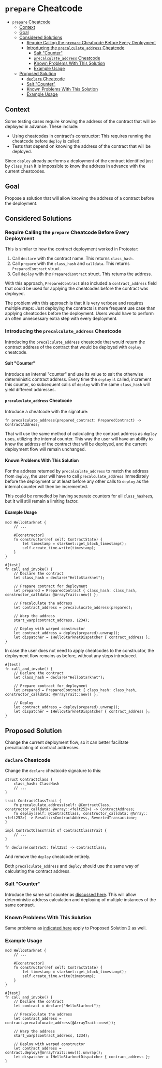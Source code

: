 # `prepare` Cheatcode

<!-- TOC -->
* [`prepare` Cheatcode](#prepare-cheatcode)
  * [Context](#context)
  * [Goal](#goal)
  * [Considered Solutions](#considered-solutions)
    * [Require Calling the `prepare` Cheatcode Before Every Deployment](#require-calling-the-prepare-cheatcode-before-every-deployment)
    * [Introducing the `precalculate_address` Cheatcode](#introducing-the-precalculateaddress-cheatcode)
      * [Salt "Counter"](#salt-counter)
      * [`precalculate_address` Cheatcode](#precalculateaddress-cheatcode)
      * [Known Problems With This Solution](#known-problems-with-this-solution)
      * [Example Usage](#example-usage)
  * [Proposed Solution](#proposed-solution)
    * [`declare` Cheatcode](#declare-cheatcode)
    * [Salt "Counter"](#salt-counter-1)
    * [Known Problems With This Solution](#known-problems-with-this-solution-1)
    * [Example Usage](#example-usage-1)
<!-- TOC -->

## Context

Some testing cases require knowing the address of the contract that will be deployed in advance.
These include:

- Using cheatcodes in contract's constructor: This requires running the cheatcode before `deploy` is called.
- Tests that depend on knowing the address of the contract that will be deployed.

Since `deploy` already performs a deployment of the contract identified just by `class_hash` it is impossible to know
the address in advance with the current cheatcodes.

## Goal

Propose a solution that will allow knowing the address of a contract before the deployment.

## Considered Solutions

### Require Calling the `prepare` Cheatcode Before Every Deployment

This is similar to how the contract deployment worked in Protostar:

1. Call `declare` with the contract name. This returns `class_hash`.
2. Call `prepare` with the `class_hash` and `calldata`. This returns `PreparedContract` struct.
3. Call `deploy` with the `PreparedContract` struct. This returns the address.

With this approach, `PreparedContract` also included a `contract_address` field that could be used for applying the
cheatcodes before the contract was deployed.

The problem with this approach is that it is very verbose and requires multiple steps:
Just deploying the contracts is more frequent use case than applying cheatcodes before the deployment.
Users would have to perform an often unnecessary extra step with every deployment.

### Introducing the `precalculate_address` Cheatcode

Introducing the `precalculate_address` cheatcode that would return the contract address of the contract that would be
deployed with `deploy` cheatcode.

#### Salt "Counter"

Introduce an internal "counter" and use its value to salt the otherwise deterministic contract address.
Every time the `deploy` is called, increment this counter, so subsequent calls of `deploy` with the same `class_hash`
will yield different addresses.

#### `precalculate_address` Cheatcode

Introduce a cheatcode with the signature:

```cairo
fn precalculate_address(prepared_contract: PreparedContract) -> ContractAddress;
```

That will use the same method of calculating the contract address as `deploy` uses, utilizing the internal counter.
This way the user will have an ability to know the address of the contract that will be deployed, and the current
deployment flow will remain unchanged.

#### Known Problems With This Solution

For the address returned by `precalculate_address` to match the address from `deploy`, the user will have to
call `precalculate_address` immediately before the deployment or at least before any other calls to `deploy` as the
internal counter will then be incremented.

This could be remedied by having separate counters for all `class_hashe`es, but it will still remain a limiting factor.

#### Example Usage

```cairo
mod HelloStarknet {
    // ...
    
    #[constructor]
    fn constructor(ref self: ContractState) {
        let timestamp = starknet::get_block_timestamp();
        self.create_time.write(timestamp);
    }
}

#[test]
fn call_and_invoke() {
    // Declare the contract
    let class_hash = declare("HelloStarknet");
    
    // Prepare contract for deployment
    let prepared = PreparedContract { class_hash: class_hash, constructor_calldata: @ArrayTrait::new() };
    
    // Precalculate the address
    let contract_address = precalulucate_address(prepared);
    
    // Warp the address
    start_warp(contract_address, 1234);
    
    // Deploy with warped constructor
    let contract_address = deploy(prepared).unwrap();
    let dispatcher = IHelloStarknetDispatcher { contract_address };
}
```

In case the user does not need to apply cheatcodes to the constructor, the deployment flow remains as before, without
any steps introduced.

```cairo
#[test]
fn call_and_invoke() {
    // Declare the contract
    let class_hash = declare("HelloStarknet");
    
    // Prepare contract for deployment
    let prepared = PreparedContract { class_hash: class_hash, constructor_calldata: @ArrayTrait::new() };
        
    // Deploy
    let contract_address = deploy(prepared).unwrap();
    let dispatcher = IHelloStarknetDispatcher { contract_address };
}
```

## Proposed Solution

Change the current deployment flow, so it can better facilitate precalculating of contract addresses.

### `declare` Cheatcode

Change the `declare` cheatcode signature to this:

```cairo
struct ContractClass {
    class_hash: ClassHash
    // ...
}

trait ContractClassTrait {
    fn precalculate_address(self: @ContractClass, constructor_calldata: @Array::<felt252>) -> ContractAddress;
    fn deploy(self: @ContractClass, constructor_calldata: @Array::<felt252>) -> Result::<ContractAddress, RevertedTransaction>;
}

impl ContractClassTrait of ContractClassTrait {
    // ...
}

fn declare(contract: felt252) -> ContractClass;
```

And remove the `deploy` cheatcode entirely.

Both `precalculate_address` and `deploy` should use the same way of calculating the contract address.

### Salt "Counter"

Introduce the same salt counter as [discussed here](#salt-counter).
This will allow deterministic address calculation and deploying of multiple instances of the same contract.

### Known Problems With This Solution

Same problems as [indicated here](#known-problems-with-this-solution) apply to Proposed Solution 2 as well.

### Example Usage

```cairo
mod HelloStarknet {
    // ...
    
    #[constructor]
    fn constructor(ref self: ContractState) {
        let timestamp = starknet::get_block_timestamp();
        self.create_time.write(timestamp);
    }
}

#[test]
fn call_and_invoke() {
    // Declare the contract
    let contract = declare("HelloStarknet");
        
    // Precalculate the address
    let contract_address = contract.precalulucate_address(@ArrayTrait::new());
    
    // Warp the address
    start_warp(contract_address, 1234);
    
    // Deploy with warped constructor
    let contract_address = contract.deploy(@ArrayTrait::new()).unwrap();
    let dispatcher = IHelloStarknetDispatcher { contract_address };
}
```
